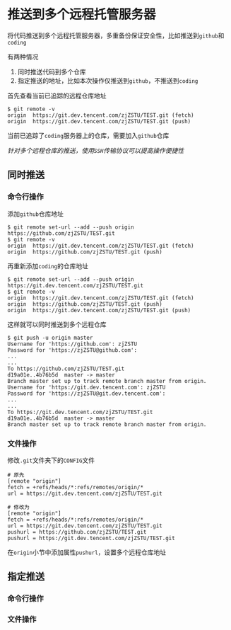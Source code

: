 
# 推送到多个远程托管服务器

将代码推送到多个远程托管服务器，多重备份保证安全性，比如推送到`github`和`coding`

有两种情况

1. 同时推送代码到多个仓库
2. 指定推送的地址，比如本次操作仅推送到`github`，不推送到`coding`

首先查看当前已追踪的远程仓库地址

    $ git remote -v
    origin	https://git.dev.tencent.com/zjZSTU/TEST.git (fetch)
    origin	https://git.dev.tencent.com/zjZSTU/TEST.git (push)

当前已追踪了`coding`服务器上的仓库，需要加入`github`仓库

*针对多个远程仓库的推送，使用`SSH`传输协议可以提高操作便捷性*

## 同时推送

### 命令行操作

添加`github`仓库地址

    $ git remote set-url --add --push origin https://github.com/zjZSTU/TEST.git
    $ git remote -v
    origin	https://git.dev.tencent.com/zjZSTU/TEST.git (fetch)
    origin	https://github.com/zjZSTU/TEST.git (push)

再重新添加`coding`的仓库地址

    $ git remote set-url --add --push origin https://git.dev.tencent.com/zjZSTU/TEST.git
    $ git remote -v
    origin	https://git.dev.tencent.com/zjZSTU/TEST.git (fetch)
    origin	https://github.com/zjZSTU/TEST.git (push)
    origin	https://git.dev.tencent.com/zjZSTU/TEST.git (push)

这样就可以同时推送到多个远程仓库

    $ git push -u origin master 
    Username for 'https://github.com': zjZSTU
    Password for 'https://zjZSTU@github.com': 
    ...
    ...
    To https://github.com/zjZSTU/TEST.git
    d19a01e..4b76b5d  master -> master
    Branch master set up to track remote branch master from origin.
    Username for 'https://git.dev.tencent.com': zjZSTU
    Password for 'https://zjZSTU@git.dev.tencent.com': 
    ...
    ...
    To https://git.dev.tencent.com/zjZSTU/TEST.git
    d19a01e..4b76b5d  master -> master
    Branch master set up to track remote branch master from origin.

### 文件操作

修改`.git`文件夹下的`CONFIG`文件

    # 原先
    [remote "origin"]
    fetch = +refs/heads/*:refs/remotes/origin/*
    url = https://git.dev.tencent.com/zjZSTU/TEST.git

    # 修改为
    [remote "origin"]
    fetch = +refs/heads/*:refs/remotes/origin/*
    url = https://git.dev.tencent.com/zjZSTU/TEST.git
    pushurl = https://github.com/zjZSTU/TEST.git
    pushurl = https://git.dev.tencent.com/zjZSTU/TEST.git

在`origin`小节中添加属性`pushurl`，设置多个远程仓库地址

## 指定推送

### 命令行操作

### 文件操作
